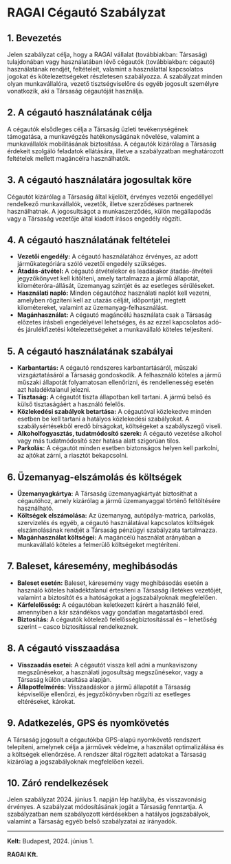 # RAGAI Cégautó Szabályzat

## 1. Bevezetés

Jelen szabályzat célja, hogy a RAGAI vállalat (továbbiakban: Társaság) tulajdonában vagy használatában lévő cégautók (továbbiakban: cégautó) használatának rendjét, feltételeit, valamint a használattal kapcsolatos jogokat és kötelezettségeket részletesen szabályozza. A szabályzat minden olyan munkavállalóra, vezető tisztségviselőre és egyéb jogosult személyre vonatkozik, aki a Társaság cégautóját használja.

## 2. A cégautó használatának célja

A cégautók elsődleges célja a Társaság üzleti tevékenységének támogatása, a munkavégzés hatékonyságának növelése, valamint a munkavállalók mobilitásának biztosítása. A cégautók kizárólag a Társaság érdekeit szolgáló feladatok ellátására, illetve a szabályzatban meghatározott feltételek mellett magáncélra használhatók.

## 3. A cégautó használatára jogosultak köre

Cégautót kizárólag a Társaság által kijelölt, érvényes vezetői engedéllyel rendelkező munkavállalók, vezetők, illetve szerződéses partnerek használhatnak. A jogosultságot a munkaszerződés, külön megállapodás vagy a Társaság vezetője által kiadott írásos engedély rögzíti.

## 4. A cégautó használatának feltételei

- **Vezetői engedély:** A cégautó használatához érvényes, az adott járműkategóriára szóló vezetői engedély szükséges.
- **Átadás-átvétel:** A cégautó átvételekor és leadásakor átadás-átvételi jegyzőkönyvet kell kitölteni, amely tartalmazza a jármű állapotát, kilométeróra-állását, üzemanyag szintjét és az esetleges sérüléseket.
- **Használati napló:** Minden cégautóhoz használati naplót kell vezetni, amelyben rögzíteni kell az utazás célját, időpontját, megtett kilométereket, valamint az üzemanyag-felhasználást.
- **Magánhasználat:** A cégautó magáncélú használata csak a Társaság előzetes írásbeli engedélyével lehetséges, és az ezzel kapcsolatos adó- és járulékfizetési kötelezettségeket a munkavállaló köteles teljesíteni.

## 5. A cégautó használatának szabályai

- **Karbantartás:** A cégautó rendszeres karbantartásáról, műszaki vizsgáztatásáról a Társaság gondoskodik. A felhasználó köteles a jármű műszaki állapotát folyamatosan ellenőrizni, és rendellenesség esetén azt haladéktalanul jelezni.
- **Tisztaság:** A cégautót tiszta állapotban kell tartani. A jármű belső és külső tisztaságáért a használó felelős.
- **Közlekedési szabályok betartása:** A cégautóval közlekedve minden esetben be kell tartani a hatályos közlekedési szabályokat. A szabálysértésekből eredő bírságokat, költségeket a szabályszegő viseli.
- **Alkoholfogyasztás, tudatmódosító szerek:** A cégautó vezetése alkohol vagy más tudatmódosító szer hatása alatt szigorúan tilos.
- **Parkolás:** A cégautót minden esetben biztonságos helyen kell parkolni, az ajtókat zárni, a riasztót bekapcsolni.

## 6. Üzemanyag-elszámolás és költségek

- **Üzemanyagkártya:** A Társaság üzemanyagkártyát biztosíthat a cégautóhoz, amely kizárólag a jármű üzemanyaggal történő feltöltésére használható.
- **Költségek elszámolása:** Az üzemanyag, autópálya-matrica, parkolás, szervizelés és egyéb, a cégautó használatával kapcsolatos költségek elszámolásának rendjét a Társaság pénzügyi szabályzata tartalmazza.
- **Magánhasználat költségei:** A magáncélú használat arányában a munkavállaló köteles a felmerülő költségeket megtéríteni.

## 7. Baleset, káresemény, meghibásodás

- **Baleset esetén:** Baleset, káresemény vagy meghibásodás esetén a használó köteles haladéktalanul értesíteni a Társaság illetékes vezetőjét, valamint a biztosítót és a hatóságokat a jogszabályoknak megfelelően.
- **Kárfelelősség:** A cégautóban keletkezett kárért a használó felel, amennyiben a kár szándékos vagy gondatlan magatartásból ered.
- **Biztosítás:** A cégautók kötelező felelősségbiztosítással és – lehetőség szerint – casco biztosítással rendelkeznek.

## 8. A cégautó visszaadása

- **Visszaadás esetei:** A cégautót vissza kell adni a munkaviszony megszűnésekor, a használati jogosultság megszűnésekor, vagy a Társaság külön utasítása alapján.
- **Állapotfelmérés:** Visszaadáskor a jármű állapotát a Társaság képviselője ellenőrzi, és jegyzőkönyvben rögzíti az esetleges eltéréseket, károkat.

## 9. Adatkezelés, GPS és nyomkövetés

A Társaság jogosult a cégautókba GPS-alapú nyomkövető rendszert telepíteni, amelynek célja a járművek védelme, a használat optimalizálása és a költségek ellenőrzése. A rendszer által rögzített adatokat a Társaság kizárólag a jogszabályoknak megfelelően kezeli.

## 10. Záró rendelkezések

Jelen szabályzat 2024. június 1. napján lép hatályba, és visszavonásig érvényes. A szabályzat módosításának jogát a Társaság fenntartja. A szabályzatban nem szabályozott kérdésekben a hatályos jogszabályok, valamint a Társaság egyéb belső szabályzatai az irányadók.

---

**Kelt:** Budapest, 2024. június 1.

**RAGAI Kft.**
